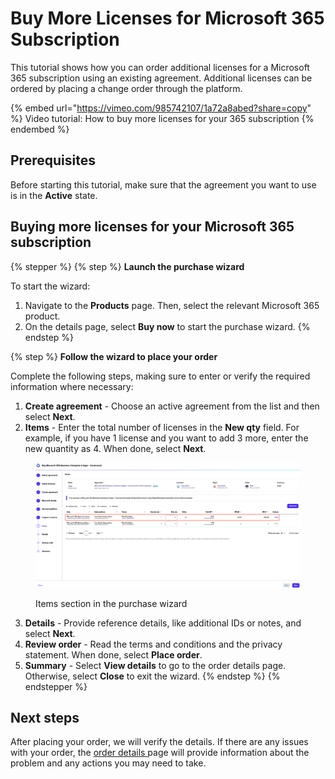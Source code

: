 # Buy More Licenses for Microsoft 365 Subscription

This tutorial shows how you can order additional licenses for a Microsoft 365 subscription using an existing agreement. Additional licenses can be ordered by placing a change order through the platform.&#x20;

{% embed url="https://vimeo.com/985742107/1a72a8abed?share=copy" %}
Video tutorial: How to buy more licenses for your 365 subscription
{% endembed %}

## Prerequisites

Before starting this tutorial, make sure that the agreement you want to use is in the **Active** state.

## Buying more licenses for your Microsoft 365 subscription <a href="#id-1.-launch-the-purchase-wizard" id="id-1.-launch-the-purchase-wizard"></a>

{% stepper %}
{% step %}
**Launch the purchase wizard**

To start the wizard:

1. Navigate to the **Products** page. Then, select the relevant Microsoft 365 product.
2. On the details page, select **Buy now** to start the purchase wizard.
{% endstep %}

{% step %}
**Follow the wizard to place your order**

Complete the following steps, making sure to enter or verify the required information where necessary:

1. **Create agreement** - Choose an active agreement from the list and then select **Next**.&#x20;
2. **Items** - Enter the total number of licenses in the **New qty** field.  For example, if you have 1 license and you want to add 3 more, enter the new quantity as 4. When done, select **Next**.

<div data-with-frame="true"><figure><img src="../../../.gitbook/assets/tutorial_M365_items.png" alt=""><figcaption><p>Items section in the purchase wizard</p></figcaption></figure></div>

3. **Details** - Provide reference details, like additional IDs or notes, and select **Next**.
4. **Review order** - Read the terms and conditions and the privacy statement. When done, select **Place order**.
5. **Summary** - Select **View details** to go to the order details page. Otherwise, select **Close** to exit the wizard.
{% endstep %}
{% endstepper %}

## Next steps <a href="#next-steps" id="next-steps"></a>

After placing your order, we will verify the details. If there are any issues with your order, the [order details ](https://docs.platform.softwareone.com/modules-and-features/marketplace/orders#subscription-details)page will provide information about the problem and any actions you may need to take.
